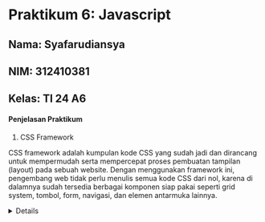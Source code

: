 # Praktikum 6: Javascript

## Nama: Syafarudiansya
## NIM: 312410381
## Kelas: TI 24 A6

#### Penjelasan Praktikum
1. CSS Framework

CSS framework adalah kumpulan kode CSS yang sudah jadi dan dirancang untuk mempermudah serta mempercepat proses pembuatan tampilan (layout) pada sebuah website. Dengan menggunakan framework ini, pengembang web tidak perlu menulis semua kode CSS dari nol, karena di dalamnya sudah tersedia berbagai komponen siap pakai seperti grid system, tombol, form, navigasi, dan elemen antarmuka lainnya.
<details>
 <!DOCTYPE html>
<html lang="id">
  <head>
    <meta charset="UTF-8" />
    <meta name="viewport" content="width=device-width, initial-scale=1" />
    <title>Layout Sederhana</title>
    <link
      href="https://cdn.jsdelivr.net/npm/bootstrap@5.3.3/dist/css/bootstrap.min.css"
      rel="stylesheet"
    />
  </head>

  <body>
    <div class="container mt-3">
      <h3 class="fw-bold text-secondary">Layout Sederhana</h3>
    </div>

    <nav class="navbar navbar-expand-lg navbar-dark bg-primary">
      <div class="container">
        <div class="collapse navbar-collapse">
          <ul class="navbar-nav">
            <li class="nav-item">
              <a class="nav-link active" href="#">Home</a>
            </li>
            <li class="nav-item"><a class="nav-link" href="#">Artikel</a></li>
            <li class="nav-item"><a class="nav-link" href="#">About</a></li>
            <li class="nav-item"><a class="nav-link" href="#">Kontak</a></li>
          </ul>
        </div>
      </div>
    </nav>

    <div class="bg-light p-5 mb-4 border-bottom">
      <div class="container">
        <h1 class="fw-bold">Hello World!</h1>
        <p class="lead">
          Lorem ipsum dolor sit amet, consectetur adipiscing elit. Vestibulum
          lorem elit, iaculis in nisl volutpat, malesuada tincidunt arcu. Proin
          in leo fringilla, vestibulum mi porta, faucibus felis. Integer
          pharetra est nunc, nec pretium nunc pretium ac.
        </p>
        <a href="#" class="btn btn-primary">Learn more »</a>
      </div>
    </div>

    <div class="container mb-5">
      <div class="row">
        <div class="col-md-9">
          <div class="row text-center mb-4">
            <div class="col-md-4">
              <div
                class="rounded-circle bg-warning mx-auto mb-2"
                style="
                  width: 120px;
                  height: 120px;
                  line-height: 120px;
                  color: white;
                "
              >
                120×120
              </div>
              <h5>Heading</h5>
              <p>
                Donec sed odio dui. Etiam porta sem malesuada magna mollis
                euismod.
              </p>
              <button class="btn btn-secondary btn-sm">View detail</button>
            </div>
            <div class="col-md-4">
              <div
                class="rounded-circle bg-primary mx-auto mb-2"
                style="
                  width: 120px;
                  height: 120px;
                  line-height: 120px;
                  color: white;
                "
              >
                120×120
              </div>
              <h5>Heading</h5>
              <p>
                Donec sed odio dui. Etiam porta sem malesuada magna mollis
                euismod.
              </p>
              <button class="btn btn-secondary btn-sm">View detail</button>
            </div>
            <div class="col-md-4">
              <div
                class="rounded-circle bg-info mx-auto mb-2"
                style="
                  width: 120px;
                  height: 120px;
                  line-height: 120px;
                  color: white;
                "
              >
                120×120
              </div>
              <h5>Heading</h5>
              <p>
                Donec sed odio dui. Etiam porta sem malesuada magna mollis
                euismod.
              </p>
              <button class="btn btn-secondary btn-sm">View detail</button>
            </div>
          </div>

          <hr />

          <div class="row mb-4 align-items-center">
            <div class="col-md-3">
              <div
                class="bg-success text-white d-flex align-items-center justify-content-center"
                style="width: 150px; height: 150px"
              >
                150×150
              </div>
            </div>
            <div class="col-md-9">
              <h5 class="fw-bold">First featurette heading.</h5>
              <p>
                Lorem ipsum dolor sit amet, consectetur adipiscing elit.
                Vestibulum lorem elit, iaculis in nisl volutpat, malesuada
                tincidunt arcu. Proin in leo fringilla, vestibulum mi porta,
                faucibus felis.
              </p>
            </div>
          </div>

          <div class="row mb-4 align-items-center">
            <div class="col-md-9">
              <h5 class="fw-bold">First featurette heading.</h5>
              <p>
                Lorem ipsum dolor sit amet, consectetur adipiscing elit.
                Vestibulum lorem elit, iaculis in nisl volutpat, malesuada
                tincidunt arcu. Proin in leo fringilla, vestibulum mi porta,
                faucibus felis.
              </p>
            </div>
            <div class="col-md-3">
              <div
                class="bg-success text-white d-flex align-items-center justify-content-center"
                style="width: 150px; height: 150px"
              >
                150×150
              </div>
            </div>
          </div>
        </div>

        <div class="col-md-3">
          <div class="mb-4">
            <h5 class="bg-primary text-white p-2">Widget Header</h5>
            <ul class="list-group list-group-flush">
              <li class="list-group-item">
                <a href="#" class="text-decoration-none">Widget Link</a>
              </li>
              <li class="list-group-item">
                <a href="#" class="text-decoration-none">Widget Link</a>
              </li>
              <li class="list-group-item">
                <a href="#" class="text-decoration-none">Widget Link</a>
              </li>
              <li class="list-group-item">
                <a href="#" class="text-decoration-none">Widget Link</a>
              </li>
              <li class="list-group-item">
                <a href="#" class="text-decoration-none">Widget Link</a>
              </li>
            </ul>
          </div>
          <div>
            <h5 class="bg-primary text-white p-2">Widget Text</h5>
            <p class="border p-2">
              Vestibulum lorem elit, iaculis in nisl volutpat, malesuada
              tincidunt arcu. Proin in leo fringilla, vestibulum mi porta,
              faucibus felis. Integer pharetra est nunc, nec pretium nunc
              pretium ac.
            </p>
          </div>
        </div>
      </div>
    </div>

    <footer class="bg-dark text-white text-center py-3">
      © 2021 - Universitas Pelita Bangsa
    </footer>

    <script src="https://cdn.jsdelivr.net/npm/bootstrap@5.3.3/dist/js/bootstrap.bundle.min.js"></script>
  </body>
</html>
</details>
